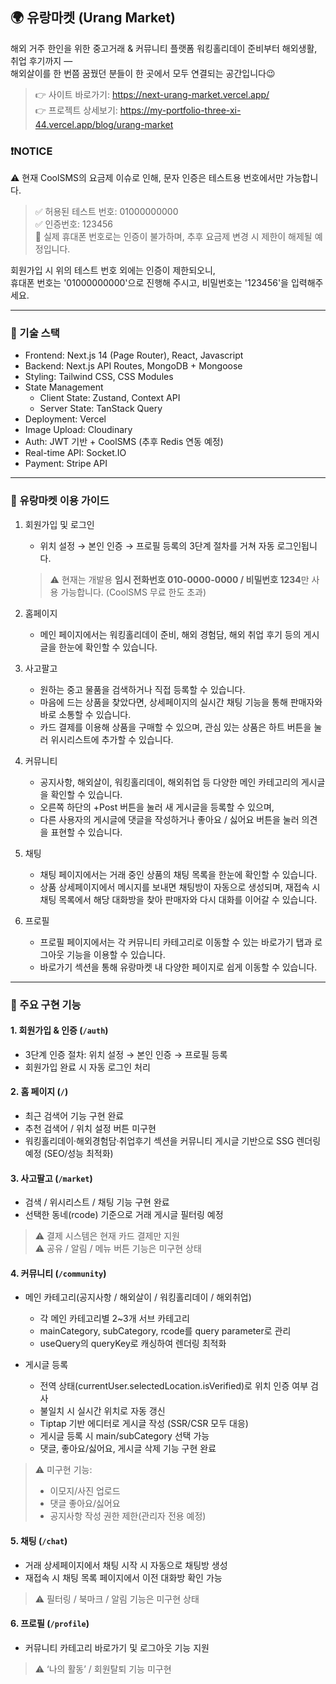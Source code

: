 ## 🌍 유랑마켓 (Urang Market)
해외 거주 한인을 위한 중고거래 & 커뮤니티 플랫폼
워킹홀리데이 준비부터 해외생활, 취업 후기까지 —</br> 해외살이를 한 번쯤 꿈꿨던 분들이 한 곳에서 모두 연결되는 공간입니다😉
> 👉 사이트 바로가기: https://next-urang-market.vercel.app/</br>
> 👉 프로젝트 상세보기: https://my-portfolio-three-xi-44.vercel.app/blog/urang-market</br>


### ❗NOTICE️
⚠️ 현재 CoolSMS의 요금제 이슈로 인해, 문자 인증은 테스트용 번호에서만 가능합니다.</br>
  > ✅ 허용된 테스트 번호: 01000000000</br>
  > ✅ 인증번호: 123456</br>
  > 🚫 실제 휴대폰 번호로는 인증이 불가하며, 추후 요금제 변경 시 제한이 해제될 예정입니다.</br>
  
  회원가입 시 위의 테스트 번호 외에는 인증이 제한되오니,</br>
  휴대폰 번호는 '01000000000'으로 진행해 주시고, 비밀번호는 '123456'을 입력해주세요.</br>

---

### 🧭 기술 스택
  - Frontend: Next.js 14 (Page Router), React, Javascript
  - Backend: Next.js API Routes, MongoDB + Mongoose
  - Styling: Tailwind CSS, CSS Modules
  - State Management
    - Client State: Zustand, Context API
    - Server State: TanStack Query
  - Deployment: Vercel
  - Image Upload: Cloudinary
  - Auth: JWT 기반 + CoolSMS (추후 Redis 연동 예정)
  - Real-time API: Socket.IO
  - Payment: Stripe API
  
---

### 📘 유랑마켓 이용 가이드
1. 회원가입 및 로그인
   - 위치 설정 → 본인 인증 → 프로필 등록의 3단계 절차를 거쳐 자동 로그인됩니다.
   > ⚠️ 현재는 개발용 **임시 전화번호 010-0000-0000 / 비밀번호 1234**만 사용 가능합니다. (CoolSMS 무료 한도 초과)

2. 홈페이지
   - 메인 페이지에서는 워킹홀리데이 준비, 해외 경험담, 해외 취업 후기 등의 게시글을 한눈에 확인할 수 있습니다.

4. 사고팔고
   - 원하는 중고 물품을 검색하거나 직접 등록할 수 있습니다.
   - 마음에 드는 상품을 찾았다면, 상세페이지의 실시간 채팅 기능을 통해 판매자와 바로 소통할 수 있습니다.
   - 카드 결제를 이용해 상품을 구매할 수 있으며, 관심 있는 상품은 하트 버튼을 눌러 위시리스트에 추가할 수 있습니다.
  
5. 커뮤니티
   - 공지사항, 해외살이, 워킹홀리데이, 해외취업 등 다양한 메인 카테고리의 게시글을 확인할 수 있습니다.
   - 오른쪽 하단의 +Post 버튼을 눌러 새 게시글을 등록할 수 있으며,
   - 다른 사용자의 게시글에 댓글을 작성하거나 좋아요 / 싫어요 버튼을 눌러 의견을 표현할 수 있습니다.
  
6. 채팅
   - 채팅 페이지에서는 거래 중인 상품의 채팅 목록을 한눈에 확인할 수 있습니다.
   - 상품 상세페이지에서 메시지를 보내면 채팅방이 자동으로 생성되며, 재접속 시 채팅 목록에서 해당 대화방을 찾아 판매자와 다시 대화를 이어갈 수 있습니다.
     
8. 프로필
   - 프로필 페이지에서는 각 커뮤니티 카테고리로 이동할 수 있는 바로가기 탭과 로그아웃 기능을 이용할 수 있습니다.
   - 바로가기 섹션을 통해 유랑마켓 내 다양한 페이지로 쉽게 이동할 수 있습니다.

---

### 🚀 주요 구현 기능
#### 1. 회원가입 & 인증 (`/auth`)
- 3단계 인증 절차: 위치 설정 → 본인 인증 → 프로필 등록  
- 회원가입 완료 시 자동 로그인 처리</br>

#### 2. 홈 페이지 (`/`)
- 최근 검색어 기능 구현 완료
- 추천 검색어 / 위치 설정 버튼 미구현
- 워킹홀리데이·해외경험담·취업후기 섹션을 커뮤니티 게시글 기반으로 SSG 렌더링 예정 (SEO/성능 최적화)

#### 3. 사고팔고 (`/market`)
- 검색 / 위시리스트 / 채팅 기능 구현 완료
- 선택한 동네(rcode) 기준으로 거래 게시글 필터링 예정</br>
> ⚠️ 결제 시스템은 현재 카드 결제만 지원</br>
> ⚠️ 공유 / 알림 / 메뉴 버튼 기능은 미구현 상태

#### 4. 커뮤니티 (`/community`)
- 메인 카테고리(공지사항 / 해외살이 / 워킹홀리데이 / 해외취업)
   - 각 메인 카테고리별 2~3개 서브 카테고리
   - mainCategory, subCategory, rcode를 query parameter로 관리
   - useQuery의 queryKey로 캐싱하여 렌더링 최적화

- 게시글 등록 
   - 전역 상태(currentUser.selectedLocation.isVerified)로 위치 인증 여부 검사
   - 불일치 시 실시간 위치로 자동 갱신
   - Tiptap 기반 에디터로 게시글 작성 (SSR/CSR 모두 대응)
   - 게시글 등록 시 main/subCategory 선택 가능
   - 댓글, 좋아요/싫어요, 게시글 삭제 기능 구현 완료

> ⚠️ 미구현 기능:
>   - 이모지/사진 업로드
>   - 댓글 좋아요/싫어요
>   - 공지사항 작성 권한 제한(관리자 전용 예정)

#### 5. 채팅 (`/chat`)
- 거래 상세페이지에서 채팅 시작 시 자동으로 채팅방 생성
- 재접속 시 채팅 목록 페이지에서 이전 대화방 확인 가능</br>
> ⚠️ 필터링 / 북마크 / 알림 기능은 미구현 상태

#### 6. 프로필 (`/profile`)
- 커뮤니티 카테고리 바로가기 및 로그아웃 기능 지원</br>
> ⚠️ ‘나의 활동’ / 회원탈퇴 기능 미구현
